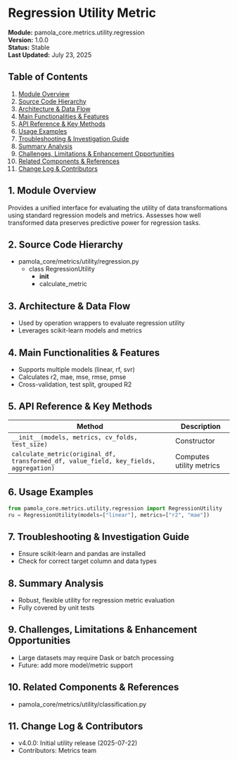 # Regression Utility Metric
**Module:** pamola_core.metrics.utility.regression  
**Version:** 1.0.0  
**Status:** Stable  
**Last Updated:** July 23, 2025

## Table of Contents
1. [Module Overview](#1-module-overview)
2. [Source Code Hierarchy](#2-source-code-hierarchy)
3. [Architecture & Data Flow](#3-architecture--data-flow)
4. [Main Functionalities & Features](#4-main-functionalities--features)
5. [API Reference & Key Methods](#5-api-reference--key-methods)
6. [Usage Examples](#6-usage-examples)
7. [Troubleshooting & Investigation Guide](#7-troubleshooting--investigation-guide)
8. [Summary Analysis](#8-summary-analysis)
9. [Challenges, Limitations & Enhancement Opportunities](#9-challenges-limitations--enhancement-opportunities)
10. [Related Components & References](#10-related-components--references)
11. [Change Log & Contributors](#11-change-log--contributors)

## 1. Module Overview
Provides a unified interface for evaluating the utility of data transformations using standard regression models and metrics. Assesses how well transformed data preserves predictive power for regression tasks.

## 2. Source Code Hierarchy
- pamola_core/metrics/utility/regression.py
  - class RegressionUtility
    - __init__
    - calculate_metric

## 3. Architecture & Data Flow
- Used by operation wrappers to evaluate regression utility
- Leverages scikit-learn models and metrics

## 4. Main Functionalities & Features
- Supports multiple models (linear, rf, svr)
- Calculates r2, mae, mse, rmse, pmse
- Cross-validation, test split, grouped R2

## 5. API Reference & Key Methods
| Method | Description |
|--------|-------------|
| `__init__(models, metrics, cv_folds, test_size)` | Constructor |
| `calculate_metric(original_df, transformed_df, value_field, key_fields, aggregation)` | Computes utility metrics |

## 6. Usage Examples
```python
from pamola_core.metrics.utility.regression import RegressionUtility
ru = RegressionUtility(models=["linear"], metrics=["r2", "mae"])
```

## 7. Troubleshooting & Investigation Guide
- Ensure scikit-learn and pandas are installed
- Check for correct target column and data types

## 8. Summary Analysis
- Robust, flexible utility for regression metric evaluation
- Fully covered by unit tests

## 9. Challenges, Limitations & Enhancement Opportunities
- Large datasets may require Dask or batch processing
- Future: add more model/metric support

## 10. Related Components & References
- pamola_core/metrics/utility/classification.py

## 11. Change Log & Contributors
- v4.0.0: Initial utility release (2025-07-22)
- Contributors: Metrics team
